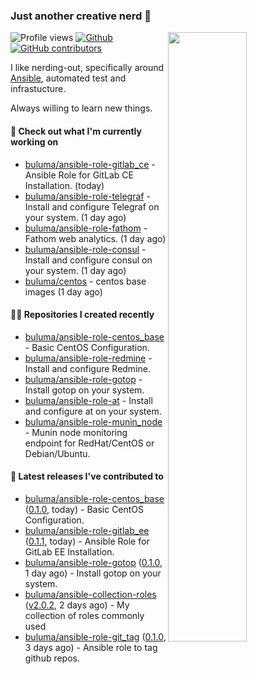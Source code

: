 ### Just another creative nerd 👋


![Profile views](https://gpvc.arturio.dev/buluma) <a href="https://gitstats.me/buluma">
  <img align="right" src="https://github-readme-stats.vercel.app/api?username=buluma&theme=gotham&show_icons=true" width="50%"/>
</a>
[![Github](https://img.shields.io/badge/-buluma-black?style=flat&labelColor=black&logo=github&logoColor=white&include_all_commits=true&count_private=true)](https://gitstats.me/buluma)
[![GitHub contributors](https://img.shields.io/github/contributors/buluma/badges.svg)](https://GitHub.com/buluma/badges/graphs/contributors/)

I like nerding-out, specifically around [Ansible](https://github.com/ansible/ansible), automated test and infrastucture.

Always willing to learn new things.

#### 👷 Check out what I'm currently working on

- [buluma/ansible-role-gitlab_ce](https://github.com/buluma/ansible-role-gitlab_ce) - Ansible Role for GitLab CE Installation. (today)
- [buluma/ansible-role-telegraf](https://github.com/buluma/ansible-role-telegraf) - Install and configure Telegraf on your system. (1 day ago)
- [buluma/ansible-role-fathom](https://github.com/buluma/ansible-role-fathom) - Fathom web analytics. (1 day ago)
- [buluma/ansible-role-consul](https://github.com/buluma/ansible-role-consul) - Install and configure consul on your system. (1 day ago)
- [buluma/centos](https://github.com/buluma/centos) - centos base images (1 day ago)

#### 👨‍💻 Repositories I created recently

- [buluma/ansible-role-centos_base](https://github.com/buluma/ansible-role-centos_base) - Basic CentOS Configuration.
- [buluma/ansible-role-redmine](https://github.com/buluma/ansible-role-redmine) - Install and configure Redmine.
- [buluma/ansible-role-gotop](https://github.com/buluma/ansible-role-gotop) - Install gotop on your system.
- [buluma/ansible-role-at](https://github.com/buluma/ansible-role-at) - Install and configure at on your system.
- [buluma/ansible-role-munin_node](https://github.com/buluma/ansible-role-munin_node) - Munin node monitoring endpoint for RedHat/CentOS or Debian/Ubuntu.

#### 🚀 Latest releases I've contributed to

- [buluma/ansible-role-centos_base](https://github.com/buluma/ansible-role-centos_base) ([0.1.0](https://github.com/buluma/ansible-role-centos_base/releases/tag/0.1.0), today) - Basic CentOS Configuration.
- [buluma/ansible-role-gitlab_ee](https://github.com/buluma/ansible-role-gitlab_ee) ([0.1.1](https://github.com/buluma/ansible-role-gitlab_ee/releases/tag/0.1.1), today) - Ansible Role for GitLab EE Installation.
- [buluma/ansible-role-gotop](https://github.com/buluma/ansible-role-gotop) ([0.1.0](https://github.com/buluma/ansible-role-gotop/releases/tag/0.1.0), 1 day ago) - Install gotop on your system.
- [buluma/ansible-collection-roles](https://github.com/buluma/ansible-collection-roles) ([v2.0.2](https://github.com/buluma/ansible-collection-roles/releases/tag/v2.0.2), 2 days ago) - My collection of roles commonly used
- [buluma/ansible-role-git_tag](https://github.com/buluma/ansible-role-git_tag) ([0.1.0](https://github.com/buluma/ansible-role-git_tag/releases/tag/0.1.0), 3 days ago) - Ansible role to tag github repos.


